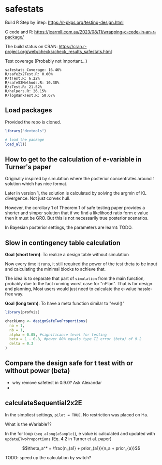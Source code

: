 # safestats

Build R Step by Step: <https://r-pkgs.org/testing-design.html>

C code and R: https://jcarroll.com.au/2023/08/11/wrapping-c-code-in-an-r-package/

The build status on CRAN: <https://cran.r-project.org/web/checks/check_results_safestats.html>

Test coverage (Probably not important...)

```         
safestats Coverage: 16.46%
R/safe2x2Test.R: 0.00%
R/tTest.R: 6.22%
R/safeS3Methods.R: 10.38%
R/zTest.R: 21.52%
R/helpers.R: 26.15%
R/logRankTest.R: 50.67%
```

## Load packages

Provided the repo is cloned.

``` r
library("devtools")

# load the package
load_all()
```

## How to get to the calculation of e-variable in Turner's paper

Originally inspired by simulation where the posterior concentrates around
1 solution which has nice format.

Later in version 1, the solution is calculated by solving the argmin of KL
divergence. Not just convex hull.

However, the corollary 1 of Theorem 1 of safe testing paper provides a shorter
and simper solution that if we find a likelihood ratio form e value then it must 
be GRO. But this is not necessarily true posterior scenarios.

In Bayesian posterior settings, the parameters are learnt: TODO.

## Slow in contingency table calculation

**Goal (short term)**: To realize a design table without simulation

Now every time it runs, it still required the power of the test theta to be 
input and calculating the minimal blocks to achieve that.

The idea is to separate that part of `simulation` from the main function, 
probably due to the fact running worst case for "nPlan". That is for design 
and planning, Most users would just need to calculate the e-value hassle-free
way.

**Goal (long term)**: To have a meta function similar to "eval()"

``` r
library(profvis)

checkLong <- designSafeTwoProportions(
  na = 1,
  nb = 1,
  alpha = 0.05, #significance level for testing
  beta = 1 - 0.8, #power 80% equals type II error (beta) of 0.2
  delta = 0.3
)
```

## Compare the design safe for t test with or without power (beta)

* why remove safetest in 0.9.0? Ask Alexandar
* 


## calculateSequential2x2E

In the simpliest settings, `pilot = TRUE`. No restriction was placed on Ha.

What is the eVariable??

In the for loop (`seq_along(aSample)`), e value is calculated and updated with
`updateETwoProportions` (Eq. 4.2 in Turner et al. paper)


```math
\theta_a^* = \frac{n_{a1} + prior_{a1}}{n_a + prior_{a}}
```

TODO: speed up the calculation by switch?



